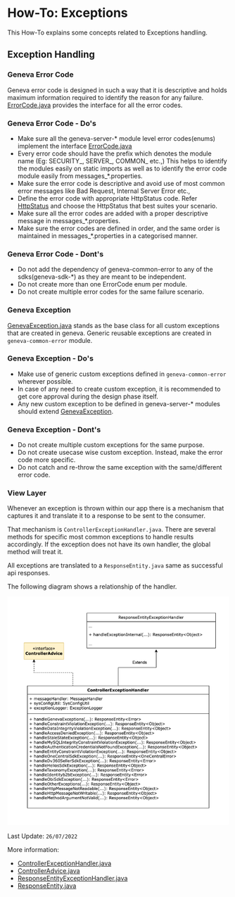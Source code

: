# How-To: Exceptions

This How-To explains some concepts related to Exceptions handling.

## Exception Handling

### Geneva Error Code
Geneva error code is designed in such a way that it is descriptive and holds maximum information required to identify the reason for any failure. [ErrorCode.java](../../geneva-common-error/src/main/java/com/ssp/geneva/common/error/model/ErrorCode.java) provides the interface for all the error codes.

### Geneva Error Code - Do's
* Make sure all the geneva-server-* module level error codes(enums) implement the interface [ErrorCode.java](../../geneva-common-error/src/main/java/com/ssp/geneva/common/error/model/ErrorCode.java)
* Every error code should have the prefix which denotes the module name (Eg: SECURITY_, SERVER_, COMMON_ etc.,) This helps to identify the modules easily on static imports as well as to identify the error code module easily from messages_*.properties.
* Make sure the error code is descriptive and avoid use of most common error messages like Bad Request, Internal Server Error etc.,
* Define the error code with appropriate HttpStatus code. Refer [HttpStatus](https://docs.spring.io/spring-framework/docs/current/javadoc-api/org/springframework/http/HttpStatus.html) and choose the HttpStatus that best suites your scenario.
* Make sure all the error codes are added with a proper descriptive message in messages_*.properties.
* Make sure the error codes are defined in order, and the same order is maintained in messages_*.properties in a categorised manner.

### Geneva Error Code - Dont's
* Do not add the dependency of geneva-common-error to any of the sdks(geneva-sdk-*) as they are meant to be independent.
* Do not create more than one ErrorCode enum per module.
* Do not create multiple error codes for the same failure scenario.

### Geneva Exception

[GenevaException.java](../../geneva-common-error/src/main/java/com/ssp/geneva/common/error/exception/GenevaException.java) stands as the base class for all custom exceptions that are created in geneva. Generic reusable exceptions are created in `geneva-common-error` module. 

### Geneva Exception - Do's
* Make use of generic custom exceptions defined in `geneva-common-error` wherever possible.
* In case of any need to create custom exception, it is recommended to get core approval during the design phase itself.
* Any new custom exception to be defined in geneva-server-* modules should extend [GenevaException](../../geneva-common-error/src/main/java/com/ssp/geneva/common/error/exception/GenevaException.java).

### Geneva Exception - Dont's
* Do not create multiple custom exceptions for the same purpose. 
* Do not create usecase wise custom exception. Instead, make the error code more specific.
* Do not catch and re-throw the same exception with the same/different error code.

### View Layer

Whenever an exception is thrown within our app there is a mechanism that captures it and translate it to a response to be sent to the consumer.

That mechanism is `ControllerExceptionHandler.java`. There are several methods for specific most common exceptions to handle results accordingly. 
If the exception does not have its own handler, the global method will treat it.

All exceptions are translated to a `ResponseEntity.java` same as successful api responses.

The following diagram shows a relationship of the handler.  

![howto-exceptions-controller-handler](images/howto-exceptions-controller-handler.png)

Last Update: `26/07/2022`

More information:

- [ControllerExceptionHandler.java](../../geneva-server/src/main/java/com/nexage/app/web/ControllerExceptionHandler.java)
- [ControllerAdvice.java](https://docs.spring.io/spring/docs/4.3.x/javadoc-api/index.html?org/springframework/web/bind/annotation/ControllerAdvice.html)
- [ResponseEntityExceptionHandler.java](https://docs.spring.io/spring/docs/4.3.x/javadoc-api/index.html?org/springframework/web/servlet/mvc/method/annotation/ResponseEntityExceptionHandler.html)
- [ResponseEntity.java](https://docs.spring.io/spring/docs/4.3.x/javadoc-api/index.html?org/springframework/http/ResponseEntity.html)
 
